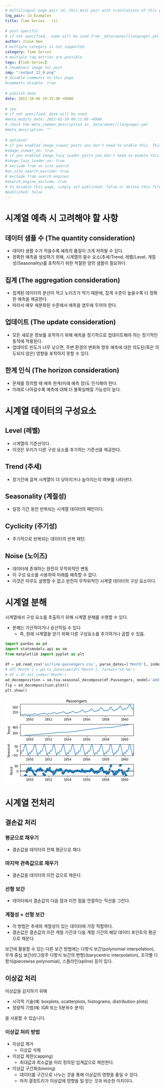 ```yaml
---
# multilingual page pair id, this must pair with translations of this page. (This name must be unique)
lng_pair: id_Examples
title: Time Series - (1)

# post specific
# if not specified, .name will be used from _data/owner/[language].yml
author: Jinuk Heo
# multiple category is not supported
category: Time Series
# multiple tag entries are possible
tags: [Time Series]
# thumbnail image for post
img: ":output_12_0.png"
# disable comments on this page
#comments_disable: true

# publish date
date: 2022-10-06 19:35:00 +0900

# seo
# if not specified, date will be used.
#meta_modify_date: 2022-02-10 08:11:06 +0900
# check the meta_common_description in _data/owner/[language].yml
#meta_description: ""

# optional
# if you enabled image_viewer_posts you don't need to enable this. This is only if image_viewer_posts = false
#image_viewer_on: true
# if you enabled image_lazy_loader_posts you don't need to enable this. This is only if image_lazy_loader_posts = false
#image_lazy_loader_on: true
# exclude from on site search
#on_site_search_exclude: true
# exclude from search engines
#search_engine_exclude: true
# to disable this page, simply set published: false or delete this file
#published: false
---
```


# 시계열 예측 시 고려해야 할 사항 

## 데이터 샘플 수 (The quantity consideration)
- 데이터 샘플 수가 적을수록 예측의 품질이 크게 저하될 수 있다. 
- 정확한 예측을 생성하기 위해, 시계열의 필수 요소(추세/Trend, 레벨/Level, 계절성/Seasonality)를 포착하기 위한 적절한 양의 샘플이 필요하다.

## 집계 (The aggregation consideration)
- 집계된 데이터의 분산이 적고 노이즈가 적기 때문에, 집계 수준이 높을수록 더 정확한 예측을 제공한다. 
- 따라서 매우 세분화된 수준에서 예측을 염두에 두어야 한다.

## 업데이트 (The update consideration)
- 모든 새로운 정보를 포착하기 위해 예측을 정기적으로 업데이트해야 하는 장기적인 동작에 적용된다. 
- 업데이트 빈도가 너무 낮으면, 주변 환경의 변화와 향후 예측에 대한 의도된(혹은 의도되지 않은) 영향을 포착하지 못할 수 있다.

## 한계 인식 (The horizon consideration)

- 문제를 정의할 때 예측 한계(미래 예측 창)도 인식해야 한다. 
- 미래로 나아갈수록 예측에 대해 더 불확실해질 가능성이 높다.

# 시계열 데이터의 구성요소

## Level (레벨)

- 시계열의 기준선이다.
- 이것은 우리가 다른 구성 요소를 추가하는 기준선을 제공한다.

## Trend (추세)

- 장기간에 걸쳐 시계열이 더 낮아지거나 높아지는지 여부를 나타낸다.

## Seasonality (계절성)

- 일정 기간 동안 반복되는 시계열 데이터의 패턴이다.

## Cyclicity (주기성)

- 주기적으로 반복되는 데이터의 반복 패턴.

## Noise (노이즈)

- 데이터에 존재하는 완전히 무작위적인 변동
- 이 구성 요소를 사용하여 미래를 예측할 수 없다. 
- 이것은 아무도 설명할 수 없고 완전히 무작위적인 시계열 데이터의 구성 요소이다.

# 시계열 분해

시계열에서 구성 요소를 추출하기 위해 시계열 분해를 수행할 수 있다. 
- 분해는 가산적이거나 승산적일 수 있다
    - 즉, 원래 시계열을 얻기 위해 다른 구성요소를 추가하거나 곱할 수 있음.


```python
import pandas as pd
import statsmodels.api as sm
from matplotlib import pyplot as plt

df = pd.read_csv('airline-passengers.csv', parse_dates=['Month'], index_col=['Month'])
# df['Month'] = pd.to_datetime(df['Month'], format='%Y-%m')
# df = df.set_index('Month')
ad_decomposition = sm.tsa.seasonal_decompose(df.Passengers, model='additive')  # additive seasonal index
fig = ad_decomposition.plot()
plt.show()
```


    
![png](/assets/img/posts/time_series/output_12_0.png)
    


# 시계열 전처리

## 결손값 처리

### 평균으로 채우기

- 결손값을 데이터의 전체 평균으로 채다.

### 마지막 관측값으로 채우기

- 결손값을 데이터의 이전 값으로 채운다.

### 선형 보간

- 데이터에서 결손값의 다음 점과 이전 점을 연결하는 직선을 그린다.

### 계절성 + 선형 보간 

- 이 방법은 추세와 계절성이 있는 데이터에 가장 적합하다.
- 결손값은 결손값의 이전 계절 기간과 다음 계절 기간의 해당 데이터 포인트의 평균으로 채운다.

보간에 활용할 수 있는 다른 보간 방법에는 다항식 보간(polynomial interpolation), 무게 중심 보간(라그랑주 다항식 보간의 변형)(barycentric interpolation), 조각별 다항식(piecewise polynomial), 스플라인(spline) 등이 있다.

## 이상값 처리

이상값을 감지하기 위해 
- 시각적 기술(예: boxplots, scatterplots, histograms, distribution plots)
- 정량적 기법(예: IQR 또는 5분위수 분석)

을 사용할 수 있습니다. 

### 이상값 처리 방법

- 이상값 제거
    - 이상값 삭제
- 이상값 제한(capping)
    - 최대값과 최소값을 미리 정의된 임계값으로 제한한다.
- 이상값 구간화(binning)
    - 데이터를 구간으로 나누는 것을 통해 이상값의 영향을 줄일 수 있다.
    - 마치 결정트리가 이상값에 영향을 덜 받는 것과 비슷한 이치이다.
